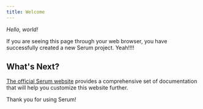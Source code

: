 ```yaml
---
title: Welcome
---
```


*Hello, world!*

If you are seeing this page through your web browser, you have successfully
created a new Serum project. Yeah!!!!

## What's Next?

[The official Serum website](https://dalgona.github.io/Serum/docs) provides
a comprehensive set of documentation that will help you customize this website
further.

Thank you for using Serum!
